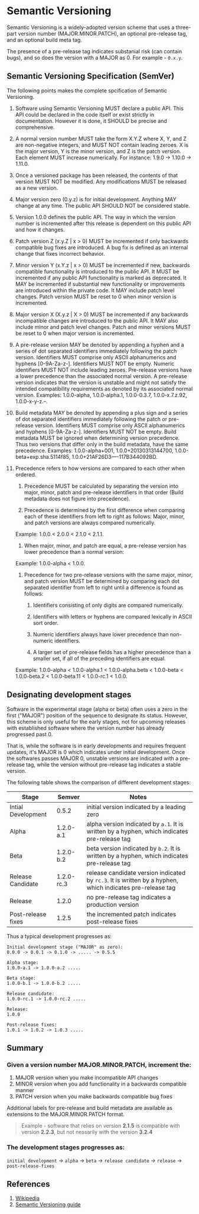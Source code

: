 # Semantic Versioning

Semantic Versioning is a widely-adopted version scheme that uses a three-part version number (MAJOR.MINOR.PATCH), an optional pre-release tag, and an optional build meta tag.

The presence of a pre-release tag indicates substanial risk (can contain bugs), and so does the version with a MAJOR as 0. For example - `0.x.y`.


## Semantic Versioning Specification (SemVer)

The following points makes the complete spcification of Semantic Versioning.

1. Software using Semantic Versioning MUST declare a public API. This API could be declared in the code itself or exist strictly in documentation. However it is done, it SHOULD be precise and comprehensive.

1. A normal version number MUST take the form X.Y.Z where X, Y, and Z are non-negative integers, and MUST NOT contain leading zeroes. X is the major version, Y is the minor version, and Z is the patch version. Each element MUST increase numerically. For instance: 1.9.0 -> 1.10.0 -> 1.11.0.

1. Once a versioned package has been released, the contents of that version MUST NOT be modified. Any modifications MUST be released as a new version.

1. Major version zero (0.y.z) is for initial development. Anything MAY change at any time. The public API SHOULD NOT be considered stable.

1. Version 1.0.0 defines the public API. The way in which the version number is incremented after this release is dependent on this public API and how it changes.

1. Patch version Z (x.y.Z | x > 0) MUST be incremented if only backwards compatible bug fixes are introduced. A bug fix is defined as an internal change that fixes incorrect behavior.

1. Minor version Y (x.Y.z | x > 0) MUST be incremented if new, backwards compatible functionality is introduced to the public API. It MUST be incremented if any public API functionality is marked as deprecated. It MAY be incremented if substantial new functionality or improvements are introduced within the private code. It MAY include patch level changes. Patch version MUST be reset to 0 when minor version is incremented.

1. Major version X (X.y.z | X > 0) MUST be incremented if any backwards incompatible changes are introduced to the public API. It MAY also include minor and patch level changes. Patch and minor versions MUST be reset to 0 when major version is incremented.

1. A pre-release version MAY be denoted by appending a hyphen and a series of dot separated identifiers immediately following the patch version. Identifiers MUST comprise only ASCII alphanumerics and hyphens [0-9A-Za-z-]. Identifiers MUST NOT be empty. Numeric identifiers MUST NOT include leading zeroes. Pre-release versions have a lower precedence than the associated normal version. A pre-release version indicates that the version is unstable and might not satisfy the intended compatibility requirements as denoted by its associated normal version. Examples: 1.0.0-alpha, 1.0.0-alpha.1, 1.0.0-0.3.7, 1.0.0-x.7.z.92, 1.0.0-x-y-z.–.

1. Build metadata MAY be denoted by appending a plus sign and a series of dot separated identifiers immediately following the patch or pre-release version. Identifiers MUST comprise only ASCII alphanumerics and hyphens [0-9A-Za-z-]. Identifiers MUST NOT be empty. Build metadata MUST be ignored when determining version precedence. Thus two versions that differ only in the build metadata, have the same precedence. Examples: 1.0.0-alpha+001, 1.0.0+20130313144700, 1.0.0-beta+exp.sha.5114f85, 1.0.0+21AF26D3—-117B344092BD.

1. Precedence refers to how versions are compared to each other when ordered.

    1. Precedence MUST be calculated by separating the version into major, minor, patch and pre-release identifiers in that order (Build metadata does not figure into precedence).

    1. Precedence is determined by the first difference when comparing each of these identifiers from left to right as follows: Major, minor, and patch versions are always compared numerically.

    Example: 1.0.0 < 2.0.0 < 2.1.0 < 2.1.1.

    1. When major, minor, and patch are equal, a pre-release version has lower precedence than a normal version:

    Example: 1.0.0-alpha < 1.0.0.

    1. Precedence for two pre-release versions with the same major, minor, and patch version MUST be determined by comparing each dot separated identifier from left to right until a difference is found as follows:

        1. Identifiers consisting of only digits are compared numerically.

        1. Identifiers with letters or hyphens are compared lexically in ASCII sort order.

        1. Numeric identifiers always have lower precedence than non-numeric identifiers.

        1. A larger set of pre-release fields has a higher precedence than a smaller set, if all of the preceding identifiers are equal.
    
    Example: 1.0.0-alpha < 1.0.0-alpha.1 < 1.0.0-alpha.beta < 1.0.0-beta < 1.0.0-beta.2 < 1.0.0-beta.11 < 1.0.0-rc.1 < 1.0.0.


## Designating development stages

Software in the experimental stage (alpha or beta) often uses a zero in the first ("MAJOR") position of the sequence to designate its status. However, this scheme is only useful for the early stages, not for upcoming releases with established software where the version number has already progressed past 0. 

That is, while the software is in early developments and requires frequent updates, it's MAJOR is 0 which indicates under initial development. Once the softwares passes MAJOR 0, unstable versions are indicated with a pre-release tag, while the version without pre-release tag indicates a stable version.

The following table shows the comparison of different development stages:

| Stage | Semver | Notes |
| -------------- | ------------- | -------------- |
| Intial Development | 0.5.2 | initial version indicated by a leading zero |
| Alpha | 1.2.0-a.1 | alpha version indicated by `a.1`. It is written by a hyphen, which indicates pre-release tag |
| Beta | 1.2.0-b.2 | beta version indicated by `b.2`. It is written by a hyphen, which indicates pre-release tag |
| Release Candidate | 1.2.0-rc.3 | release candidate version indicated by `rc.3`. It is written by a hyphen, which indicates pre-release tag |
| Release | 1.2.0 | no pre-release tag indicates a production version |
| Post-release fixes | 1.2.5 | the incremented patch indicates post-release fixes |

Thus a typical development progresses as:

```
Initial development stage ("MAJOR" as zero):
0.0.0 -> 0.0.1 -> 0.1.0 -> ..... -> 0.5.5

Alpha stage:
1.0.0-a.1 -> 1.0.0-a.2 .....

Beta stage:
1.0.0-b.1 -> 1.0.0-b.2 .....

Release candidate:
1.0.0-rc.1 -> 1.0.0-rc.2 .....

Release:
1.0.0

Post-release fixes:
1.0.1 -> 1.0.2 -> 1.0.3 .....
```

## Summary

### Given a version number MAJOR.MINOR.PATCH, increment the:

1. MAJOR version when you make incompatible API changes
1. MINOR version when you add functionality in a backwards compatible manner
1. PATCH version when you make backwards compatible bug fixes

Additional labels for pre-release and build metadata are available as extensions to the MAJOR.MINOR.PATCH format.

> Example - software that relies on version **2.1.5** is compatible with version **2.2.3**, but not nessarily with the version **3.2.4**


### The development stages progresses as:

`initial development` -> `alpha` -> `beta` -> `release candidate` -> `release` -> `post-release-fixes`

## References

1. [Wikipedia](https://en.wikipedia.org/wiki/Software_versioning)
1. [Semantic Versioning guide](https://semver.org)